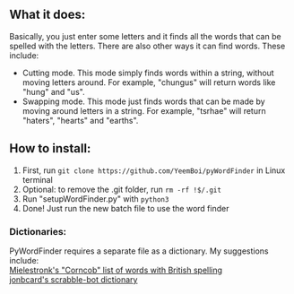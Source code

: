 ## What it does:
Basically, you just enter some letters and it finds all the words that can be spelled with the letters.
There are also other ways it can find words. These include:
- Cutting mode. This mode simply finds words within a string, without moving letters around. For example, "chungus" will return words like "hung" and "us".
- Swapping mode. This mode just finds words that can be made by moving around letters in a string. For example, "tsrhae" will return "haters", "hearts" and "earths".
## How to install:
1. First, run `git clone https://github.com/YeemBoi/pyWordFinder` in Linux terminal
2. Optional: to remove the .git folder, run `rm -rf !$/.git`
3. Run "setupWordFinder.py" with `python3`
4. Done! Just run the new batch file to use the word finder
### Dictionaries:
PyWordFinder requires a separate file as a dictionary. My suggestions include:<br>
[Mielestronk's "Corncob" list of words with British spelling](http://www.mieliestronk.com/corncob_caps.txt)<br>
[jonbcard's scrabble-bot dictionary](https://github.com/jonbcard/scrabble-bot/blob/master/src/dictionary.txt)
